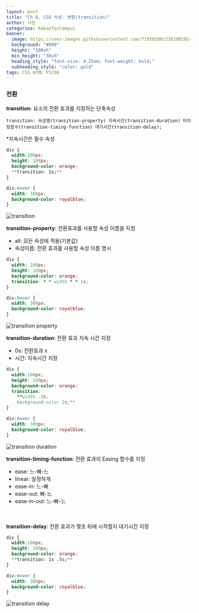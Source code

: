 ```yaml
---
layout: post
title: "Ch 8. CSS 속성- 변환(transition)"
author: 사탄
categories: KakaoTecCampus
banner:
  image: https://user-images.githubusercontent.com/71930280/236198202-1a6ec792-f31d-4e2b-858b-5535b4e25634.png
  background: "#000"
  height: "100vh"
  min_height: "38vh"
  heading_style: "font-size: 4.25em; font-weight: bold;"
  subheading_style: "color: gold"
tags: CSS HTML P1Ch8
---
```


<style>
  .imageRow {
    display:flex;
  }
  .captionedImg {
    display: grid;
    align-content: flex-end;
    margin: 0 20px;
    text-align:center;
    font-size: 12px;
    color:gray;
  }
</style>

### 전환

**transition**: 요소의 전환 효과를 지정하는 단축속성

`transition: 속성명(transition-property) 지속시간(transition-duration) 타이밍함수(transition-timing-function) 대기시간(transition-delay);`

\*지속시간은 필수 속성

```css
div {
  width:100px;
  height: 100px;
  background-color: orange;
  **transition: 1s;**
}

div:hover {
  width: 300px;
  background-color: royalblue;
}
```

![transition](https://user-images.githubusercontent.com/71930280/236186447-e3d3ba34-2063-4317-9221-e84d869b9dc6.gif)

**transition-property**: 전환효과를 사용할 속성 이름을 지정

- all: 모든 속성에 적용(기본값)
- 속성이름: 전환 효과를 사용할 속성 이름 명시

```css
div {
  width: 100px;
  height: 100px;
  background-color: orange;
  transition: * * width * * 1s;
}

div:hover {
  width: 300px;
  background-color: royalblue;
}
```

![transition property](https://user-images.githubusercontent.com/71930280/236187348-82462018-ea1d-4fb4-a553-e6e714cfb732.gif)

**transition-duration**: 전환 효과 지속 시간 지정

- 0s: 전환효과 x
- 시간: 지속시간 지정

```css
div {
  width:100px;
  height: 100px;
  background-color: orange;
  transition:
    **width .3s,
    background-color 2s;**
}

div:hover {
  width: 300px;
  background-color: royalblue;
}
```

![transition duration](https://user-images.githubusercontent.com/71930280/236188714-19444534-8b1b-477f-a012-f44fdaf4308b.gif)

**transition-timing-function**: 전환 효과의 Easing 함수를 지정

- ease: 느-빠-느
- linear: 일정하게
- ease-in: 느-빠
- ease-out: 빠-느
- ease-in-out: 느-빠-느
  <br/>
  <br/> <br/>

**transition-delay**: 전환 효과가 몇초 뒤에 시작할지 대기시간 지정

```css
div {
  width:100px;
  height: 100px;
  background-color: orange;
  **transition: 1s .5s;**
}

div:hover {
  width: 300px;
  background-color: royalblue;
}
```

![transition delay](https://user-images.githubusercontent.com/71930280/236189966-cb71f7f9-4cec-4b88-8f92-4c46ff8bd22a.gif)

